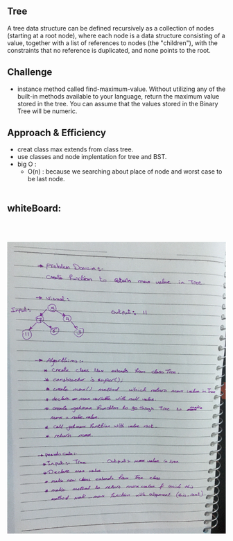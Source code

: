 ## Tree
A tree data structure can be defined recursively as a collection of nodes (starting at a root node), where each node is a data structure consisting of a value, together with a list of references to nodes (the "children"), with the constraints that no reference is duplicated, and none points to the root.


## Challenge
-  instance method called find-maximum-value. Without utilizing any of the built-in methods available to your language, return the maximum value stored in the tree. You can assume that the values stored in the Binary Tree will be numeric.

## Approach & Efficiency
* creat class max extends from class tree.
* use classes and node implentation for tree and BST.
* big O :
   - O(n) : because we searching about place of node and worst case to be last node.
<br><br>

## whiteBoard:

<br><br>


![img](../../../assets/maxtree.jpg)